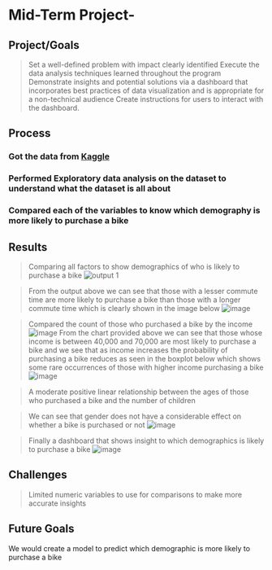# Mid-Term Project-

## Project/Goals
> Set a well-defined problem with impact clearly identified
> Execute the data analysis techniques learned throughout the program
> Demonstrate insights and potential solutions via a dashboard that incorporates best practices of data visualization and is appropriate for a non-technical audience
> Create instructions for users to interact with the dashboard.

## Process
### Got the data from [Kaggle](https://www.kaggle.com/datasets/heeraldedhia/bike-buyers?select=bike_buyers_clean.csv)
### Performed Exploratory data analysis on the dataset to understand what the dataset is all about
### Compared each of the variables to know which demography is more likely to purchase a bike 

## Results
> Comparing all factors to show demographics of who is likely to purchase a bike
![output 1](https://github.com/Jagunmolu-dev/LIGHTHOUSELABS/assets/67484584/be4b8839-f7ac-4845-8ffe-9c852142b4ec)

> From the output above we can see that those with a lesser commute time are more likely to purchase a bike than those with a longer commute time which is clearly shown in the image below
![image](https://github.com/Jagunmolu-dev/LIGHTHOUSELABS/assets/67484584/b8cc23fc-9d03-425e-bac8-e6b1e4dd7212)

> Compared the count of those who purchased a bike by the income
![image](https://github.com/Jagunmolu-dev/LIGHTHOUSELABS/assets/67484584/a86677df-a9f1-4948-a578-9a2c67a9d843)
From the chart provided above we can see that those whose income is between 40,000 and 70,000 are most likely to purchase a bike and we see that as income increases the probability of purchasing a bike reduces as seen in the boxplot below which shows some rare occurrences of those with higher income purchasing a bike
![image](https://github.com/Jagunmolu-dev/LIGHTHOUSELABS/assets/67484584/f52b4028-31be-479f-98c6-c78040400b12)

> A moderate positive linear relationship between the ages of those who purchased a bike and the number of children

> We can see that gender does not have a considerable effect on whether a bike is purchased or not
![image](https://github.com/Jagunmolu-dev/LIGHTHOUSELABS/assets/67484584/27b0df93-1707-4f33-b66c-128a9d32e3bb)

> Finally a dashboard that shows insight to which demographics is likely to purchase a bike
![image](https://github.com/Jagunmolu-dev/LIGHTHOUSELABS/assets/67484584/90ce0f0b-9e3d-4b8e-a5b8-c42153e7ca14)


## Challenges 
> Limited numeric variables to use for comparisons to make more accurate insights

## Future Goals
We would create a model to predict which demographic is more likely to purchase a bike

